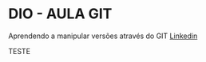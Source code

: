 
# DIO - AULA GIT

Aprendendo a manipular versões através do GIT
[Linkedin](https://www.linkedin.com/in/jo%C3%A3o-pivetta-70015792/)


TESTE
